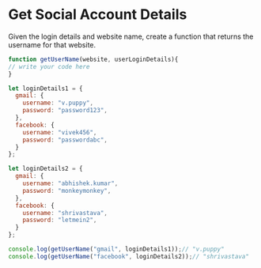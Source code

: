 # Get Social Account Details

Given the login details and website name, create a function that returns the username for that website.

```js
function getUserName(website, userLoginDetails){
// write your code here
}

let loginDetails1 = {
  gmail: {
    username: "v.puppy",
    password: "password123",
  },
  facebook: {
    username: "vivek456",
    password: "passwordabc",
  }
};

let loginDetails2 = {
  gmail: {
    username: "abhishek.kumar",
    password: "monkeymonkey",
  },
  facebook: {
    username: "shrivastava",
    password: "letmein2",
  }
};

console.log(getUserName("gmail", loginDetails1));// "v.puppy"
console.log(getUserName("facebook", loginDetails2));// "shrivastava"

```
